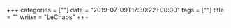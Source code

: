 +++
categories = [""]
date = "2019-07-09T17:30:22+00:00"
tags = [""] 
title = ""
writer = "LeChaps"
+++


